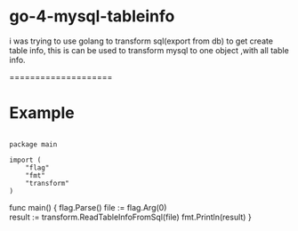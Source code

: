 go-4-mysql-tableinfo
====================

i was trying to use golang to transform sql(export from db) to get create table info, this is can be used to transform mysql to one object ,with all table info.

====================

Example
====================
<code>
package main
</code>
<code>
import (
	"flag"
	"fmt"
	"transform"
)
</code>

func main() {
	flag.Parse()
	file := flag.Arg(0)  
	result := transform.ReadTableInfoFromSql(file)
	fmt.Println(result)
}
</code>

